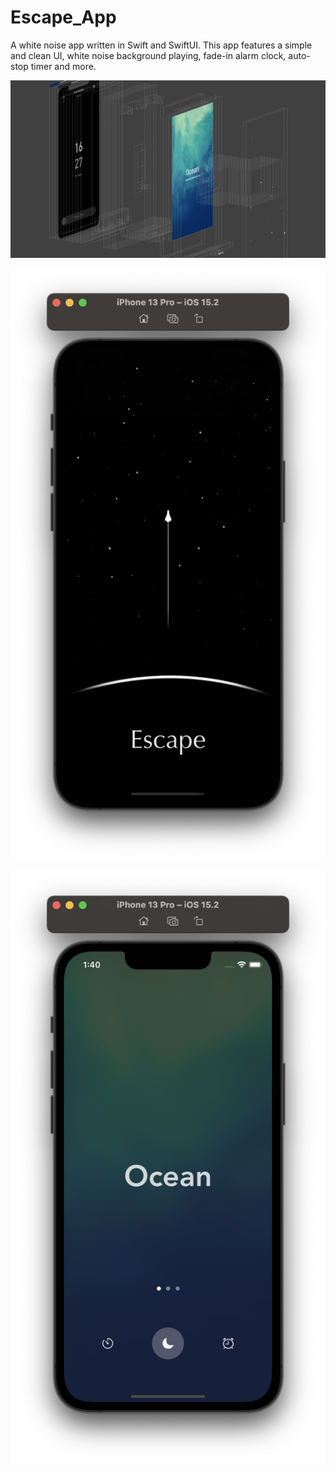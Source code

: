 # Escape_App

A white noise app written in Swift and SwiftUI. This app features a simple and clean UI, white noise background playing, fade-in alarm clock, auto-stop timer and more.

![alt text](https://github.com/jerrykress/Escape_App/blob/master/screenshot_1.png?raw=true)

![alt text](https://github.com/jerrykress/Escape_App/blob/master/screenshot_2.png?raw=true)

![alt text](https://github.com/jerrykress/Escape_App/blob/master/screenshot_3.png?raw=true)
